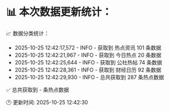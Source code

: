 📊 本次数据更新统计：
==========================

📈 数据分类统计：
- 2025-10-25 12:42:17,572 - INFO - 获取到 热点资讯 101 条数据
- 2025-10-25 12:42:21,967 - INFO - 获取到 今日热点 20 条数据
- 2025-10-25 12:42:25,644 - INFO - 获取到 公社热帖 74 条数据
- 2025-10-25 12:42:28,361 - INFO - 获取到 财经日历 92 条数据
- 2025-10-25 12:42:29,930 - INFO - 总共获取到 287 条热点数据

✅ 总共获取到 - 条热点数据

🕐 更新时间: 2025-10-25 12:42:30
